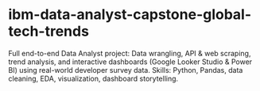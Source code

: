 # ibm-data-analyst-capstone-global-tech-trends
Full end-to-end Data Analyst project: Data wrangling, API &amp; web scraping, trend analysis, and interactive dashboards (Google Looker Studio &amp; Power BI) using real-world developer survey data. Skills: Python, Pandas, data cleaning, EDA, visualization, dashboard storytelling.
